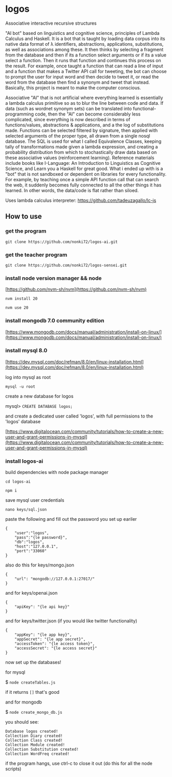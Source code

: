 # logos
Associative interactive recursive structures

"AI bot" based on linguistics and cognitive science, principles of Lambda Calculus and Haskell. It is a bot that is taught by loading data corpus into its native data format of λ identifiers, abstractions, applications, substitutions, as well as associations among these. It then thinks by selecting a fragment from the database and then if its a function select arguments or if its a value select a function. Then it runs that function and continues this process on
the result. For example, once taught a function that can read a line of input and a function that makes
a Twitter API call for tweeting, the bot can choose to prompt the user for input word and then decide
to tweet it, or read the word from the database then find a synonym and tweet that instead. Basically,
this project is meant to make the computer conscious.

Associative "AI" that is not artificial where everything learned is essentially a lambda calculus primitive so as to blur the line between code and data. If data (such as wordnet synonym sets) can be translated into functional-programming code, then the "AI" can become considerably less complicated, since everything is now described in terms of functions/values, abstractions & applications, and a the log of substitutions made. Functions can be selected filtered by signature, then applied with selected arguments of the proper type, all drawn from a single nosql database. The SQL is used for what I called Equivalence Classes, keeping tally of transformations made given a lambda expression, and creating a probability distribution from which to stochastically draw data based on these associative values (reinforcement learning). Reference materials include books like I-Language: An Introduction to Linguistics as Cognitive Science, and Learn you a Haskell for great good. What i ended up with is a "bot" that is not sandboxed or dependent on libraries for every functionality. For example, by teaching once a simple API function call that can search the web, it suddenly becomes fully connected to all the other things it has learned. In other words, the data/code is flat rather than siloed.

Uses lambda calculus interpreter:
https://github.com/tadeuzagallo/lc-js

## How to use

### get the program

`git clone https://github.com/nonki72/logos-ai.git`

### get the teacher program

`git clone https://github.com/nonki72/logos-sensei.git`

### install node version manager && node

[https://github.com/nvm-sh/nvm](https://github.com/nvm-sh/nvm)

`nvm install 20`

`nvm use 20`

### install mongodb 7.0 community edition

[https://www.mongodb.com/docs/manual/administration/install-on-linux/](https://www.mongodb.com/docs/manual/administration/install-on-linux/)

### install mysql 8.0

[https://dev.mysql.com/doc/refman/8.0/en/linux-installation.html](https://dev.mysql.com/doc/refman/8.0/en/linux-installation.html)

log into mysql as root

`mysql -u root`

create a new database for logos

mysql> `CREATE DATABASE logos;`

and create a dedicated user called 'logos', with full permissions to the 'logos' database

[https://www.digitalocean.com/community/tutorials/how-to-create-a-new-user-and-grant-permissions-in-mysql](https://www.digitalocean.com/community/tutorials/how-to-create-a-new-user-and-grant-permissions-in-mysql)

### install logos-ai

build dependencies with node package manager

`cd logos-ai`

`npm i`

save mysql user credentials

`nano keys/sql.json`

paste the following and fill out the password you set up eariler


```
{
    "user":"logos",
    "pass":"{le password}",
    "db":"logos",
    "host":"127.0.0.1",
    "port":"33060"
}
```

also do this for keys/mongo.json

```
{
    "url": "mongodb://127.0.0.1:27017/"
}
```

and for keys/openai.json

```
{
    "apiKey": "{le api key}"
}
```

and for keys/twitter.json (if you would like twitter functionality)

```
{
    "appKey": "{le app key}",
    "appSecret": "{le app secret}",
    "accessToken": "{le access token}",
    "accessSecret": "{le access secret}"
}
```

now set up the databases!

for mysql

$ `node createTables.js`

if it returns `[]` that's good

and for mongodb

$ `node create_mongo_db.js`

you should see:

```
Database logos created!
Collection Diary created!
Collection Class created!
Collection Module created!
Collection Substitution created!
Collection WordFreq created!
```

if the program hangs, use ctrl-c to close it out (do this for all the node scripts)
